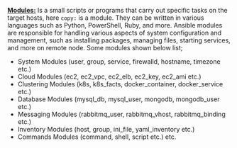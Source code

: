 [**Modules:**](https://docs.ansible.com/ansible/2.9/modules/list_of_all_modules.html)
Is a small scripts or programs that carry out specific tasks on the target hosts, here `copy:` is a module. They can be written in various languages such as Python, PowerShell, Ruby, and more. Ansible modules are responsible for handling various aspects of system configuration and management, such as installing packages, managing files, starting services, and more on remote node. Some modules shown below list;
- System Modules (user, group, service, firewalld, hostname, timezone etc.)
- Cloud Modules (ec2, ec2_vpc, ec2_elb, ec2_key, ec2_ami etc.)
- Clustering Modules (k8s, k8s_facts, docker_container, docker_service etc.)
- Database Modules (mysql_db, mysql_user, mongodb, mongodb_user etc.)
- Messaging Modules (rabbitmq_user, rabbitmq_vhost, rabbitmq_binding etc.)
- Inventory Modules (host, group, ini_file, yaml_inventory etc.)
- Commands Modules (command, shell, script etc.) etc. 